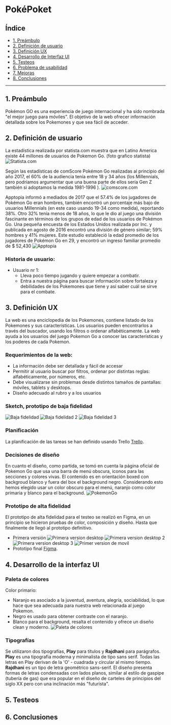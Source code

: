 # PokéPoket

## Índice

* [1. Preámbulo](#1-preámbulo)
* [2. Definición de usuario](#2-definición-de-usuario)
* [3. Definición UX](#3-definición-ux)
* [4. Desarrollo de Interfaz UI](#4-desarrollo-de-interfaz-ui)
* [5. Testeos](#5-testeos)
* [6. Problema de usabilidad](#6-problema-de-usabilidad)
* [7. Mejoras](#7-mejoras)
* [8. Conclusiones](#8-conclusiones)

***

## 1. Preámbulo

Pokémon GO es una experiencia de juego internacional  y ha sido nombrada "el mejor juego para móviles". El objetivo de la web ofrecer información detallada sobre los Pokemones y que sea fácil de acceder.

## 2. Definición de usuario

La estadística realizada por statista.com muestra que en Latino America existe 44 millones de usuarios de Pokemon Go. (foto grafico statista)
![Statista.com](src/media/pokemon-users-wordwide.jpg "Statista")

Según las estadísticas de comScore Pokémon Go realizadas al principio del año 2017, el 60% de la audiencia tenía entre 18 y 34 años (los Millennials, pero podríamos argumentar que una buena parte de ellos sería Gen Z también si adoptamos la medida 1981-1996 ).
![comscore.com](src/media/Pokemon-Go-users.jpg "comscore")

 Apptopia informó a mediados de 2017 que el 57.4% de los jugadores de Pokémon Go eran hombres, también encontró un porcentaje más bajo de usuarios Millennials (en este caso usando 19-34 como medida), reportando 38%. Otro 32% tenía menos de 18 años, lo que le dio al juego una división fascinante en términos de los grupos de edad de los usuarios de Pokémon Go. Una pequeña encuesta de los Estados Unidos realizada por Inc. y publicada en agosto de 2016 encontró una división de género similar; 59% hombres y 41% mujeres. Este estudio estableció la edad promedio de los jugadores de Pokémon Go en 29, y encontró un ingreso familiar promedio de $ 52,430
 ![Apptopia](src/media/pokemon-go-demographics.jpg "Apptopia")

### Historia de usuario:

* Usuario nr 1:
  * Lleva poco tiempo jugando y quiere empezar a combatir.
  * Entra a nuestra página para buscar información sobre fortaleza y debilidades de los Pokemones que tiene y así saber cuál se sirve para el combate.

## 3. Definición UX

La web es una enciclopedia de los Pokemones, contiene listado de los Pokemones y sus características. Los usuarios pueden encontrarlos a través del buscador, usando los filtros o ordenar alfabéticamente. La web ayuda a los usuarios del juego Pokemon Go a conocer las características y los poderes de cada Pokemon.
### Requerimientos de la web: 
* La información debe ser detallada y fácil de accesar
* Permitir al usuario buscar por filtros, ordenar por distintas reglas: alfabéticamente, por números, etc.
* Debe visualizarse sin problemas desde distintos tamaños de pantallas: móviles, tablets y desktops.
* Diseño adecuado al rubro y a los usuarios 

### Sketch, prototipo de baja fidelidad
![Baja fidelidad](src/media/baja-fidelidad1.jpg "Baja fidelidad")
![Baja fidelidad 2](src/media/baja-fidelidad2.jpg "Baja fidelidad 2")
![Baja fidelidad 3](src/media/baja-fidelidad3.jpg "Baja fidelidad 3")


### Planificación
La planificación de las  tareas  se han definido usando Trello 
[Trello](https://trello.com/b/P7UBUevO/deta-lover).


### Decisiones de diseño

En cuanto el diseño, como partida, se tomó en cuenta la página oficial de Pokemon Go que usa una barra de menú obscura, iconos para las secciones y colores vivas. El contenido es en orientación boxed con backgroud blanco y fuera del box el background negro. Considerando esto hemos elegido usar un color obscuro para el menú, naranjo como color primaria y blanco para el background.
![PokemonGo](src/media/pokemon-website.jpg "PokemonGo")

### Prototipo de alta fidelidad
El prototipo de alta fidelidad para el testeo se realizó en Figma, en un principio se hicieron pruebas de color, composición y diseño. Hasta que finalmente de llegó al prototipo definitivo.
* Primera versión 
![Primera version desktop](src/media/primer-version-de-desktop-home.jpg "Primera version desktop")
![Primera version desktop 2](src/media/primer-version-de-desktop-home2.jpg "Primera version desktop 2")
![Primera version desktop 3](src/media/primer-version-de-desktop-home3.jpg "Primera version desktop 3")
![Primer version de movil](src/media/primer-version-de-movil.jpg "Primer version de movil")
* Prototipo final
[Figma](https://www.figma.com/file/Z6eCUuv54KqSj4ihp30RaK/PokePocket).

## 4. Desarrollo de la interfaz UI
### Paleta de colores
Color primario: 
  * Naranjo es asociado a la juventud, aventura, alegría, sociabilidad, lo que hace que sea adecuada para nuestra web relacionada al juego Pokemon. 
  * Negro es usado para obtener contraste con el naranjo.
  * Blanco para el background, resalta el contenido y ofrece un diseño clean y moderno. 
![Paleta de colores](src/media/paleta-de-colores.jpg "Paleta de colores")
### Tipografías
Se utilizaron dos tipografías, <strong>Play</strong> para títulos y <strong>Rajdhani</strong> para parágrafos.
<strong>Play</strong> es una tipografia moderna y minimalista de tipo sans serif. Todas las letras en Play derivan de la 'O' - cuadrada y circular al mismo tiempo.
<strong>Rajdhani</strong> es un tipo de letra geométrico sans-serif. El diseño presenta formas de letras condensadas con lados planos, similar al estilo de gaspipe (tubería de gas) que era popular en el diseño de carteles de principios del siglo XX pero con una inclinación más "futurista".

## 5. Testeos


## 6. Conclusiones


